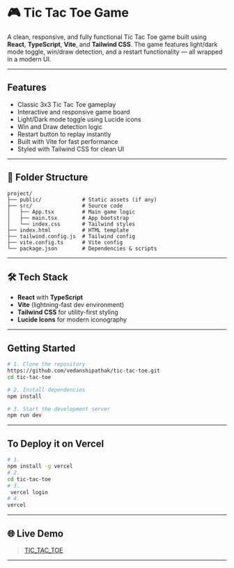 # 🎮 Tic Tac Toe Game

A clean, responsive, and fully functional Tic Tac Toe game built using **React**, **TypeScript**, **Vite**, and **Tailwind CSS**. The game features light/dark mode toggle, win/draw detection, and a restart functionality — all wrapped in a modern UI.

---

##  Features

-  Classic 3x3 Tic Tac Toe gameplay
-  Interactive and responsive game board
-  Light/Dark mode toggle using Lucide icons
-  Win and Draw detection logic
-  Restart button to replay instantly
-  Built with Vite for fast performance
-  Styled with Tailwind CSS for clean UI

---

## 📂 Folder Structure

```
project/
├── public/             # Static assets (if any)
├── src/                # Source code
│   ├── App.tsx         # Main game logic
│   ├── main.tsx        # App bootstrap
│   └── index.css       # Tailwind styles
├── index.html          # HTML template
├── tailwind.config.js  # Tailwind config
├── vite.config.ts      # Vite config
└── package.json        # Dependencies & scripts
```

---

## 🛠️ Tech Stack

- **React** with **TypeScript**
- **Vite** (lightning-fast dev environment)
- **Tailwind CSS** for utility-first styling
- **Lucide Icons** for modern iconography

---

##  Getting Started

```bash
# 1. Clone the repository
https://github.com/vedanshipathak/tic-tac-toe.git
cd tic-tac-toe

# 2. Install dependencies
npm install

# 3. Start the development server
npm run dev
```
---
##  To Deploy it on Vercel

```bash
# 1.
npm install -g vercel
# 2.
cd tic-tac-toe
# 3.
 vercel login
# 4.
vercel
```
---


## 🌐 Live Demo

> [TIC_TAC_TOE](https://project-4nff9khrf-vedanshipathaks-projects.vercel.app/)

---
